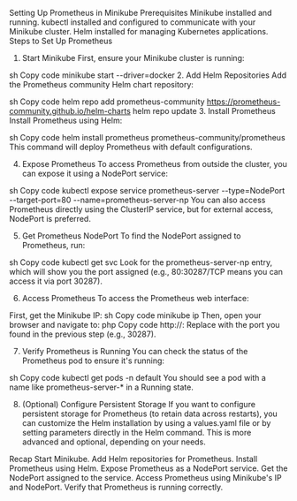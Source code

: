 Setting Up Prometheus in Minikube
Prerequisites
Minikube installed and running.
kubectl installed and configured to communicate with your Minikube cluster.
Helm installed for managing Kubernetes applications.
Steps to Set Up Prometheus
1. Start Minikube
First, ensure your Minikube cluster is running:

sh
Copy code
minikube start --driver=docker
2. Add Helm Repositories
Add the Prometheus community Helm chart repository:

sh
Copy code
helm repo add prometheus-community https://prometheus-community.github.io/helm-charts
helm repo update
3. Install Prometheus
Install Prometheus using Helm:

sh
Copy code
helm install prometheus prometheus-community/prometheus
This command will deploy Prometheus with default configurations.

4. Expose Prometheus
To access Prometheus from outside the cluster, you can expose it using a NodePort service:

sh
Copy code
kubectl expose service prometheus-server --type=NodePort --target-port=80 --name=prometheus-server-np
You can also access Prometheus directly using the ClusterIP service, but for external access, NodePort is preferred.

5. Get Prometheus NodePort
To find the NodePort assigned to Prometheus, run:

sh
Copy code
kubectl get svc
Look for the prometheus-server-np entry, which will show you the port assigned (e.g., 80:30287/TCP means you can access it via port 30287).

6. Access Prometheus
To access the Prometheus web interface:

First, get the Minikube IP:
sh
Copy code
minikube ip
Then, open your browser and navigate to:
php
Copy code
http://<minikube-ip>:<nodeport>
Replace <nodeport> with the port you found in the previous step (e.g., 30287).

7. Verify Prometheus is Running
You can check the status of the Prometheus pod to ensure it's running:

sh
Copy code
kubectl get pods -n default
You should see a pod with a name like prometheus-server-* in a Running state.

8. (Optional) Configure Persistent Storage
If you want to configure persistent storage for Prometheus (to retain data across restarts), you can customize the Helm installation by using a values.yaml file or by setting parameters directly in the Helm command. This is more advanced and optional, depending on your needs.

Recap
Start Minikube.
Add Helm repositories for Prometheus.
Install Prometheus using Helm.
Expose Prometheus as a NodePort service.
Get the NodePort assigned to the service.
Access Prometheus using Minikube's IP and NodePort.
Verify that Prometheus is running correctly.